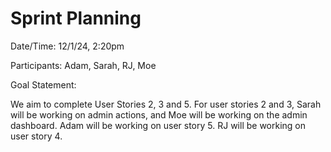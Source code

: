 # Sprint Planning

Date/Time: 12/1/24, 2:20pm

Participants: Adam, Sarah, RJ, Moe

Goal Statement: 

We aim to complete User Stories 2, 3 and 5.
For user stories 2 and 3, Sarah will be working on admin actions, and Moe will be working on the admin dashboard.
Adam will be working on user story 5.
RJ will be working on user story 4.

